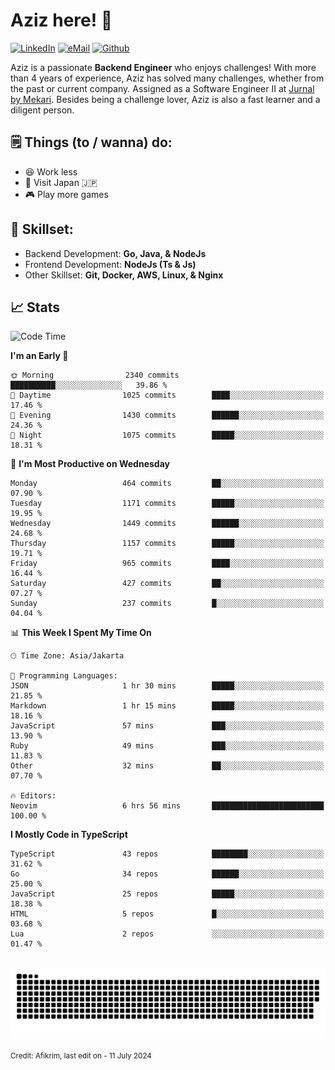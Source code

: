 # Aziz here! 👋

[![LinkedIn](https://img.shields.io/static/v1?message=afikrim&logo=linkedin&label=&color=0077B5&logoColor=white&labelColor=&style=for-the-badge)](https://www.linkedin.com/in/afikrim)
[![eMail](https://img.shields.io/static/v1?message=afikrim10@gmail.com&logo=gmail&label=&color=D14836&logoColor=white&labelColor=&style=for-the-badge)](mailto:afikrim10@gmail.com)
[![Github](https://komarev.com/ghpvc/?username=afikrim&label=Visitors&style=for-the-badge)](https://www.github.com/afikrim)

<!--Introduction-->
Aziz is a passionate **Backend Engineer** who enjoys challenges! With more than 4 years of experience, Aziz has solved many challenges, whether from the past or current company. Assigned as a Software Engineer II at [Jurnal by Mekari](https://jurnal.id). Besides being a challenge lover, Aziz is also a fast learner and a diligent person.

<!--Things TODO-->
## 🗒️ Things (to / wanna) do:

- 😆 Work less
- 🚀 Visit Japan 🇯🇵
- 🎮 Play more games

<!--Skillset-->
## 🏅 Skillset:

- Backend Development: **Go, Java, & NodeJs**
- Frontend Development: **NodeJs (Ts & Js)**
- Other Skillset: **Git, Docker, AWS, Linux, & Nginx**

## 📈 Stats  

<!--START_SECTION:waka-->
![Code Time](http://img.shields.io/badge/Code%20Time-2%2C029%20hrs%2020%20mins-blue)

**I'm an Early 🐤** 

```text
🌞 Morning                2340 commits        ██████████░░░░░░░░░░░░░░░   39.86 % 
🌆 Daytime                1025 commits        ████░░░░░░░░░░░░░░░░░░░░░   17.46 % 
🌃 Evening                1430 commits        ██████░░░░░░░░░░░░░░░░░░░   24.36 % 
🌙 Night                  1075 commits        █████░░░░░░░░░░░░░░░░░░░░   18.31 % 
```
📅 **I'm Most Productive on Wednesday** 

```text
Monday                   464 commits         ██░░░░░░░░░░░░░░░░░░░░░░░   07.90 % 
Tuesday                  1171 commits        █████░░░░░░░░░░░░░░░░░░░░   19.95 % 
Wednesday                1449 commits        ██████░░░░░░░░░░░░░░░░░░░   24.68 % 
Thursday                 1157 commits        █████░░░░░░░░░░░░░░░░░░░░   19.71 % 
Friday                   965 commits         ████░░░░░░░░░░░░░░░░░░░░░   16.44 % 
Saturday                 427 commits         ██░░░░░░░░░░░░░░░░░░░░░░░   07.27 % 
Sunday                   237 commits         █░░░░░░░░░░░░░░░░░░░░░░░░   04.04 % 
```


📊 **This Week I Spent My Time On** 

```text
🕑︎ Time Zone: Asia/Jakarta

💬 Programming Languages: 
JSON                     1 hr 30 mins        █████░░░░░░░░░░░░░░░░░░░░   21.85 % 
Markdown                 1 hr 15 mins        █████░░░░░░░░░░░░░░░░░░░░   18.16 % 
JavaScript               57 mins             ███░░░░░░░░░░░░░░░░░░░░░░   13.90 % 
Ruby                     49 mins             ███░░░░░░░░░░░░░░░░░░░░░░   11.83 % 
Other                    32 mins             ██░░░░░░░░░░░░░░░░░░░░░░░   07.70 % 

🔥 Editors: 
Neovim                   6 hrs 56 mins       █████████████████████████   100.00 % 
```

**I Mostly Code in TypeScript** 

```text
TypeScript               43 repos            ████████░░░░░░░░░░░░░░░░░   31.62 % 
Go                       34 repos            ██████░░░░░░░░░░░░░░░░░░░   25.00 % 
JavaScript               25 repos            █████░░░░░░░░░░░░░░░░░░░░   18.38 % 
HTML                     5 repos             █░░░░░░░░░░░░░░░░░░░░░░░░   03.68 % 
Lua                      2 repos             ░░░░░░░░░░░░░░░░░░░░░░░░░   01.47 % 
```




<!--END_SECTION:waka-->


<br clear="both">

<div align="center">
  <img src="https://raw.githubusercontent.com/afikrim/afikrim/output/snake.svg" alt="Snake animation" />
</div>


<sub>Credit: Afikrim, last edit on - 11 July 2024</sub>
